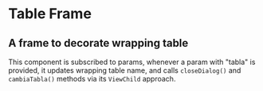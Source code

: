 # Table Frame

## A frame to decorate wrapping table

This component is subscribed to params, whenever a param with "tabla" is provided, it updates wrapping table name, and calls `closeDialog()` and `cambiaTabla()` methods via its `ViewChild` approach.
